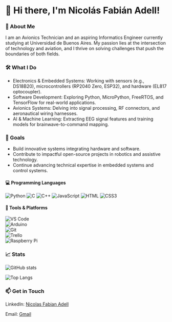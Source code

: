 # 👋 Hi there, I'm Nicolás Fabián Adell!

### 🚀 About Me

I am an Avionics Technician and an aspiring Informatics Engineer currently studying at Universidad de Buenos Aires. My passion lies at the intersection of technology and aviation, and I thrive on solving challenges that push the boundaries of both fields.

### 🛠️ What I Do

- Electronics & Embedded Systems: Working with sensors (e.g., DS18B20), microcontrollers (RP2040 Zero, ESP32), and hardware (EL817 optocoupler).
- Software Development: Exploring Python, MicroPython, FreeRTOS, and TensorFlow for real-world applications.
- Avionics Systems: Delving into signal processing, RF connectors, and aeronautical wiring harnesses.
- AI & Machine Learning: Extracting EEG signal features and training models for brainwave-to-command mapping.

### 🎯 Goals

- Build innovative systems integrating hardware and software.
- Contribute to impactful open-source projects in robotics and assistive technology.
- Continue advancing technical expertise in embedded systems and control systems.

#### 💻 Programming Languages  
![Python](https://img.shields.io/badge/-Python-3776AB?style=flat-square&logo=python&logoColor=white)  ![C](https://img.shields.io/badge/-C-A8B9CC?style=flat-square&logo=c&logoColor=black)  ![C++](https://img.shields.io/badge/-C++-00599C?style=flat-square&logo=c%2B%2B&logoColor=white)  ![JavaScript](https://img.shields.io/badge/-JavaScript-F7DF1E?style=flat-square&logo=javascript&logoColor=black)  ![HTML](https://img.shields.io/badge/-HTML5-E34F26?style=flat-square&logo=html5&logoColor=white) ![CSS3](https://img.shields.io/badge/-CSS3-1572B6?style=flat-square&logo=css3&logoColor=white)

#### 🔧 Tools & Platforms  
![VS Code](https://img.shields.io/badge/-VS%20Code-007ACC?style=flat-square&logo=visual-studio-code&logoColor=white)  
![Arduino](https://img.shields.io/badge/-Arduino-00979D?style=flat-square&logo=arduino&logoColor=white)  
![Git](https://img.shields.io/badge/-Git-F05032?style=flat-square&logo=git&logoColor=white)  
![Trello](https://img.shields.io/badge/-Trello-0079BF?style=flat-square&logo=trello&logoColor=white)  
![Raspberry Pi](https://img.shields.io/badge/-Raspberry%20Pi-A22846?style=flat-square&logo=raspberry-pi&logoColor=white)  


### 📈 Stats

![GitHub stats](https://github-readme-stats.vercel.app/api?username=NicolasAdell&show_icons=true&theme=radical)

![Top Langs](https://github-readme-stats.vercel.app/api/top-langs/?username=NicolasAdell&layout=compact&theme=radical)

### 📫 Get in Touch

LinkedIn: [Nicolas Fabian Adell](https://www.linkedin.com/in/nicolas-fabian-adell)

Email: [Gmail](nicolas.fabian2005@gmail.com)
